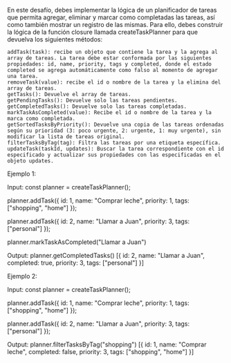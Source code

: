 En este desafío, debes implementar la lógica de un planificador de tareas que permita agregar, eliminar y marcar como completadas las tareas, así como también mostrar un registro de las mismas. Para ello, debes construir la lógica de la función closure llamada createTaskPlanner para que devuelva los siguientes métodos:

    addTask(task): recibe un objeto que contiene la tarea y la agrega al array de tareas. La tarea debe estar conformada por las siguientes propiedades: id, name, priority, tags y completed, donde el estado completed se agrega automáticamente como falso al momento de agregar una tarea.
    removeTask(value): recibe el id o nombre de la tarea y la elimina del array de tareas.
    getTasks(): Devuelve el array de tareas.
    getPendingTasks(): Devuelve solo las tareas pendientes.
    getCompletedTasks(): Devuelve solo las tareas completadas.
    markTaskAsCompleted(value): Recibe el id o nombre de la tarea y la marca como completada.
    getSortedTasksByPriority(): Devuelve una copia de las tareas ordenadas según su prioridad (3: poco urgente, 2: urgente, 1: muy urgente), sin modificar la lista de tareas original.
    filterTasksByTag(tag): Filtra las tareas por una etiqueta específica.
    updateTask(taskId, updates): Buscar la tarea correspondiente con el id especificado y actualizar sus propiedades con las especificadas en el objeto updates.

Ejemplo 1:

Input:
const planner = createTaskPlanner();

planner.addTask({
    id: 1,
    name: "Comprar leche",
    priority: 1,
    tags: ["shopping", "home"]
});


planner.addTask({
    id: 2,
    name: "Llamar a Juan",
    priority: 3,
    tags: ["personal"]
});

planner.markTaskAsCompleted("Llamar a Juan")

Output:
planner.getCompletedTasks()
[{
    id: 2,
    name: "Llamar a Juan",
    completed: true,
    priority: 3,
    tags: ["personal"]
}]

Ejemplo 2:

Input:
const planner = createTaskPlanner();

planner.addTask({
    id: 1,
    name: "Comprar leche",
    priority: 1,
    tags: ["shopping", "home"]
});

planner.addTask({
    id: 2,
    name: "Llamar a Juan",
    priority: 3,
    tags: ["personal"]
});

Output:
planner.filterTasksByTag("shopping")
[{
    id: 1,
    name: "Comprar leche",
    completed: false,
    priority: 3,
    tags: ["shopping", "home"]
}]